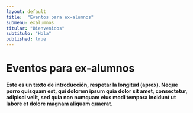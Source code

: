 ```yaml
---
layout: default
title:  "Eventos para ex-alumnos"
submenu: exalumnos
titular: "Bienvenidos"
subtitulo: "Hola"
published: true
---
```


# Eventos para ex-alumnos

**Este es un texto de introducción, respetar la longitud (aprox). Neque porro quisquam est, qui dolorem ipsum quia dolor sit amet, consectetur, adipisci velit, sed quia non numquam eius modi tempora incidunt ut labore et dolore magnam aliquam quaerat.**
